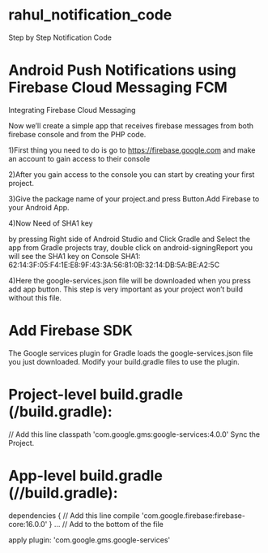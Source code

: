 # rahul_notification_code
Step by Step Notification Code

# Android Push Notifications using Firebase Cloud Messaging FCM
Integrating Firebase Cloud Messaging

 Now we’ll create a simple app that receives firebase messages from both firebase console and from the PHP code.

1)First thing you need to do is go to
https://firebase.google.com
and make an account to gain access to their console

2)After you gain access to the console you can start by creating your first project.

3)Give the package name of your project.and press Button.Add Firebase to your Android App.

4)Now Need of SHA1 key

by pressing Right side of Android Studio and Click Gradle and Select the app from Gradle projects tray,
double click on android-signingReport
you will see the SHA1 key on Console
SHA1: 62:14:3F:05:F4:1E:E8:9F:43:3A:56:81:0B:32:14:DB:5A:BE:A2:5C

4)Here the google-services.json file will be downloaded when you press add app button.
This step is very important as your project won’t build without this file.


# Add Firebase SDK
 The Google services plugin for Gradle loads the google-services.json file you just downloaded. Modify your build.gradle files to use the plugin.
# Project-level build.gradle (<project>/build.gradle):
  // Add this line
    classpath 'com.google.gms:google-services:4.0.0'
Sync the Project.

# App-level build.gradle (<project>/<app-module>/build.gradle):
dependencies {
  // Add this line
  compile 'com.google.firebase:firebase-core:16.0.0'
}
...
// Add to the bottom of the file
 
apply plugin: 'com.google.gms.google-services'
